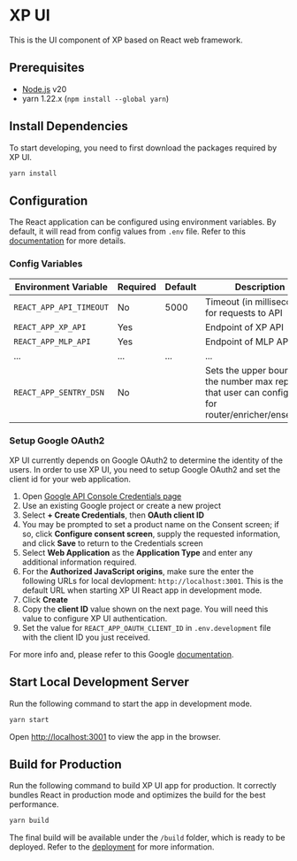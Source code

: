 # XP UI

This is the UI component of XP based on React web framework.

## Prerequisites

- [Node.js](https://nodejs.org/en/download/) v20
- yarn 1.22.x (`npm install --global yarn`)

## Install Dependencies

To start developing, you need to first download the packages required by XP UI.
```bash
yarn install
```

## Configuration

The React application can be configured using environment variables. By default, 
it will read from config values from `.env` file. Refer to 
this [documentation](https://create-react-app.dev/docs/adding-custom-environment-variables/) for more details.

### Config Variables
| Environment Variable            | Required | Default  | Description     |
| ------------------------------- | -------- | -------- | --------------- |
| `REACT_APP_API_TIMEOUT`         | No       | 5000     | Timeout (in milliseconds) for requests to API |
| `REACT_APP_XP_API`              | Yes      |          | Endpoint of XP API | 
| `REACT_APP_MLP_API`             | Yes      |          | Endpoint of MLP API | 
| ...                             | ...      | ...      | ... | 
| `REACT_APP_SENTRY_DSN`          | No       |          | Sets the upper bound of the number max replicas that user can configure for router/enricher/ensembler | 

### Setup Google OAuth2

XP UI currently depends on Google OAuth2 to determine the identity of the
users. In order to use XP UI, you need to setup Google OAuth2 and set 
the client id for your web application.

1. Open [Google API Console Credentials page](https://console.developers.google.com/apis/credentials)
2. Use an existing Google project or create a new project
3. Select **+ Create Credentials**, then **OAuth client ID**
4. You may be prompted to set a product name on the Consent screen; if so, click **Configure consent screen**, supply the requested information, and click **Save** to return to the Credentials screen
5. Select **Web Application** as the **Application Type** and enter any additional information required.
6. For the **Authorized JavaScript origins**, make sure the enter the following URLs for local devlopment: 
   `http://localhost:3001`. This is the default URL when starting XP UI React app in development mode.
7. Click **Create**
8. Copy the **client ID** value shown on the next page. You will need this value to configure XP UI authentication.
9. Set the value for `REACT_APP_OAUTH_CLIENT_ID` in `.env.development` file with the client ID you just received.

For more info and, please refer to this Google [documentation](https://developers.google.com/identity/protocols/oauth2/javascript-implicit-flow).

## Start Local Development Server

Run the following command to start the app in development mode.
```bash
yarn start
```

Open [http://localhost:3001](http://localhost:3001) to view the app in the browser.

## Build for Production

Run the following command to build XP UI app for production. 
It correctly bundles React in production mode and optimizes the build for the best performance.
```bash
yarn build
```

The final build will be available under the `/build` folder, which is ready to
be deployed. Refer to the [deployment](https://facebook.github.io/create-react-app/docs/deployment) for more information.
